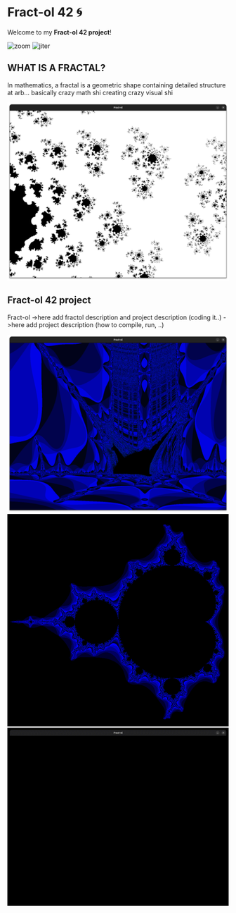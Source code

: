 # Fract-ol 42 🌀
Welcome to my **Fract-ol 42 project**!  

![zoom](assets/zoom.gif)
![jiter](assets/jiter.gif)

## WHAT IS A FRACTAL?
In mathematics, a fractal is a geometric shape containing detailed structure at arb...
basically crazy math shi creating crazy visual shi

![bl](assets/bl1.png)


## Fract-ol 42 project
Fract-ol ->here add fractol description and project description (coding it..)
->here add project description (how to compile, run, ..)

![bship](assets/bship.png)
![Mandelbrot2](assets/m2.png)
![univrs](assets/univrs.gif)
